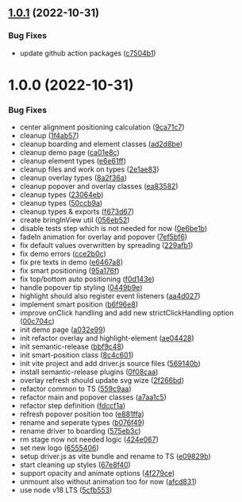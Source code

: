 ## [1.0.1](https://github.com/josias-r/boarding.js/compare/v1.0.0...v1.0.1) (2022-10-31)


### Bug Fixes

* update github action packages ([c7504b1](https://github.com/josias-r/boarding.js/commit/c7504b19846e4f64b8fa6236688bba9bdb5ebba2))

# 1.0.0 (2022-10-31)


### Bug Fixes

* center alignment positioning calculation ([9ca71c7](https://github.com/josias-r/boarding.js/commit/9ca71c71dd75cdf24fcdf7dadbbd947d296a0d25))
* cleanup ([1f4ab57](https://github.com/josias-r/boarding.js/commit/1f4ab57a528507c579e08d7e96b3e27f9072d454))
* cleanup boarding and element classes ([ad2d8be](https://github.com/josias-r/boarding.js/commit/ad2d8beebf7636a6d064107d7970c8eb333423ee))
* cleanup demo page ([ca01e8c](https://github.com/josias-r/boarding.js/commit/ca01e8c1196a49ae24898fa2f9e825e770553fed))
* cleanup element types ([e6e61ff](https://github.com/josias-r/boarding.js/commit/e6e61ff5cb3ca7748e35af939987b064d3e6ad17))
* cleanup files and work on types ([2e1ae83](https://github.com/josias-r/boarding.js/commit/2e1ae83b9dfe704b9587c23ee1dc04c37dd9f7c7))
* cleanup overlay types ([8a2f36a](https://github.com/josias-r/boarding.js/commit/8a2f36a8eb81a5128026d68c523174244817ce70))
* cleanup popover and overlay classes ([ea83582](https://github.com/josias-r/boarding.js/commit/ea83582ab3eef907a1a64a153db63030149786c4))
* cleanup types ([23064eb](https://github.com/josias-r/boarding.js/commit/23064eb00b8a10e5df4967d02deaf5d3f4daa53b))
* cleanup types ([50ccb9a](https://github.com/josias-r/boarding.js/commit/50ccb9ac19d7b993a3d916c30d0b5b3ee430c600))
* cleanup types & exports ([f673d67](https://github.com/josias-r/boarding.js/commit/f673d6732b226221faa842ae07693f6dc8245a64))
* create bringInView util ([056eb52](https://github.com/josias-r/boarding.js/commit/056eb528efaf521faa981da294176fcfdc96b3b7))
* disable tests step which is not needed for now ([0e6be1b](https://github.com/josias-r/boarding.js/commit/0e6be1b54dca40e26dd37f642e30c09c32845423))
* fadeIn animation for overlay and popover ([7ef5bf6](https://github.com/josias-r/boarding.js/commit/7ef5bf6c18610836f15a88102e53cd4f3c93ee44))
* fix default values overwritten by spreading ([229afb1](https://github.com/josias-r/boarding.js/commit/229afb15bc9f4324f249b44bcae59f300d047ceb))
* fix demo errors ([cce2b0c](https://github.com/josias-r/boarding.js/commit/cce2b0c7a22991d08651dace2eba221febedc50c))
* fix pre texts in demo ([e6467a8](https://github.com/josias-r/boarding.js/commit/e6467a8e319624b890f6d5508ae4cb2112009fd7))
* fix smart positioning ([95a176f](https://github.com/josias-r/boarding.js/commit/95a176f7f87dca5b12756292ae327fedacd4fb76))
* fix top/bottom auto positioning ([f0d143e](https://github.com/josias-r/boarding.js/commit/f0d143e32f650a3e25a9c0416ddf4253bb169bd0))
* handle popover tip styling ([0449b9e](https://github.com/josias-r/boarding.js/commit/0449b9e56ff3c0a08640ede78db76b723ba432b5))
* highlight should also register event listeners ([aa4d027](https://github.com/josias-r/boarding.js/commit/aa4d0272bb4abf01d309371fddb6b5c19bd9ca9f))
* implement smart position ([b6f96e8](https://github.com/josias-r/boarding.js/commit/b6f96e80162121a3027e9547b4590afcf84accbf))
* improve onClick handling and add new strictClickHandling option ([00c704c](https://github.com/josias-r/boarding.js/commit/00c704c61731677e85e53be26a2d46c57684495d))
* init demo page ([a032e99](https://github.com/josias-r/boarding.js/commit/a032e99c63248256d3b9a918dca9ab3e149825fc))
* init refactor overlay and highlight-element ([ae04428](https://github.com/josias-r/boarding.js/commit/ae0442895e143103d0062cb1e95e3c44507a30cb))
* init semantic-release ([bbf9c48](https://github.com/josias-r/boarding.js/commit/bbf9c48fed7e32b15d64c9b23d43fcefde5b26ca))
* init smart-position class ([8c4c601](https://github.com/josias-r/boarding.js/commit/8c4c60192ab93ba78616d7c98523bf1dea86b6ac))
* init vite project and add driver.js source files ([569140b](https://github.com/josias-r/boarding.js/commit/569140be45d592e8bb87ab7f5c8caf4e25bfd7c6))
* install semantic-release plugins ([0f08caa](https://github.com/josias-r/boarding.js/commit/0f08caaad635325f751e12225af55514cd557514))
* overlay refresh should update svg wize ([2f266bd](https://github.com/josias-r/boarding.js/commit/2f266bde22990e77c5cf8e38ff5ae659778d9117))
* refactor common to TS ([559c9aa](https://github.com/josias-r/boarding.js/commit/559c9aa75123444ba05b90e13b7cdc324b4b7e27))
* refactor main and popover classes ([a7aa1c5](https://github.com/josias-r/boarding.js/commit/a7aa1c530bbdf5619023535399b3ee6e882739d6))
* refactor step definition ([fdccf1a](https://github.com/josias-r/boarding.js/commit/fdccf1a543ea3a603e3c33873afa2f4197a7515a))
* refresh popover position too ([e881ffa](https://github.com/josias-r/boarding.js/commit/e881ffa7f75b63e025a884cc1e7dd03c98665ed1))
* rename and seperate types ([b076f49](https://github.com/josias-r/boarding.js/commit/b076f49c37d6e82bde5e61d4f03bd8bc56d400c9))
* rename driver to boarding ([575eb3c](https://github.com/josias-r/boarding.js/commit/575eb3c4efe856d9a065c7735fbe85df5dac5681))
* rm stage now not needed logic ([424e067](https://github.com/josias-r/boarding.js/commit/424e0671c16b2bcd2448e1b564eda7bf23b69a04))
* set new logo ([6555406](https://github.com/josias-r/boarding.js/commit/655540649c15c85240f950df3085e7e165b14ecc))
* setup driver.js as vite bundle and rename to TS ([e09829b](https://github.com/josias-r/boarding.js/commit/e09829bd76dcdcaf5becc75311a4eaa2f9deb136))
* start cleaning up styles ([67e8f40](https://github.com/josias-r/boarding.js/commit/67e8f4009e1307d08fface922085052bc39f0a4f))
* support opacity and animate options ([4f279ce](https://github.com/josias-r/boarding.js/commit/4f279ce8d61a6f03cafb425da8df64bc138dad0f))
* unmount also without animation too for now ([afcd831](https://github.com/josias-r/boarding.js/commit/afcd831345a22705e5de568cdfe7fcde8e4034f2))
* use node v18 LTS ([5cfb553](https://github.com/josias-r/boarding.js/commit/5cfb55385bfb37676246eb185127ef428d057783))
